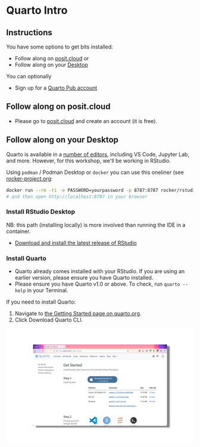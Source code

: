 # Quarto Intro

## Instructions

You have some options to get bits installed:

* Follow along on [posit.cloud](#follow-along-on-posit-cloud) or
* Follow along on your [Desktop](#follow-along-on-your-desktop)

You can optionally

* Sign up for a [Quarto Pub account](https://quartopub.com/)

## Follow along on posit.cloud

* Please go to [posit.cloud](https://posit.cloud/) and create an account (it is free).

## Follow along on your Desktop

Quarto is available in a [number of editors](https://quarto.org/docs/get-started/), including VS Code, Jupyter Lab, and more. However, for this workshop, we'll be working in RStudio.

Using `podman` / Podman Desktop or `docker` you can use this oneliner (see [rocker-project.org](https://rocker-project.org/):

```bash
docker run --rm -ti -e PASSWORD=yourpassword -p 8787:8787 rocker/rstudio
# and then open http://localhost:8787 in your browser
```

### Install RStudio Desktop

NB: this path (installing locally) is more involved than running the IDE in a container.

* [Download and install the latest release of RStudio](https://www.rstudio.com/products/rstudio/download/)

### Install Quarto

* Quarto already comes installed with your RStudio. If you are using an earlier version, please ensure you have Quarto installed. 
* Please ensure you have Quarto v1.0 or above. To check, run `quarto --help` in your Terminal.

If you need to install Quarto:

1. Navigate to [the Getting Started page on quarto.org](https://quarto.org/docs/get-started/).
2. Click Download Quarto CLI.

![](download-quarto.png)
